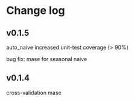 # Change log

## v0.1.5

auto_naive
increased unit-test coverage (> 90%)

bug fix: mase for seasonal naive

## v0.1.4

cross-validation
mase





